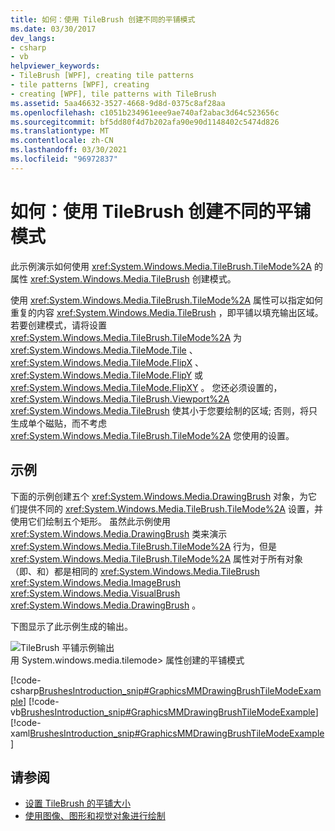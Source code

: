 ```yaml
---
title: 如何：使用 TileBrush 创建不同的平铺模式
ms.date: 03/30/2017
dev_langs:
- csharp
- vb
helpviewer_keywords:
- TileBrush [WPF], creating tile patterns
- tile patterns [WPF], creating
- creating [WPF], tile patterns with TileBrush
ms.assetid: 5aa46632-3527-4668-9d8d-0375c8af28aa
ms.openlocfilehash: c1051b234961eee9ae740af2abac3d64c523656c
ms.sourcegitcommit: bf5dd80f4d7b202afa90e90d1148402c5474d826
ms.translationtype: MT
ms.contentlocale: zh-CN
ms.lasthandoff: 03/30/2021
ms.locfileid: "96972837"
---
```

# <a name="how-to-create-different-tile-patterns-with-a-tilebrush"></a>如何：使用 TileBrush 创建不同的平铺模式
此示例演示如何使用 <xref:System.Windows.Media.TileBrush.TileMode%2A> 的属性 <xref:System.Windows.Media.TileBrush> 创建模式。  
  
 使用 <xref:System.Windows.Media.TileBrush.TileMode%2A> 属性可以指定如何重复的内容 <xref:System.Windows.Media.TileBrush> ，即平铺以填充输出区域。 若要创建模式，请将设置 <xref:System.Windows.Media.TileBrush.TileMode%2A> 为 <xref:System.Windows.Media.TileMode.Tile> 、 <xref:System.Windows.Media.TileMode.FlipX> 、 <xref:System.Windows.Media.TileMode.FlipY> 或 <xref:System.Windows.Media.TileMode.FlipXY> 。 您还必须设置的， <xref:System.Windows.Media.TileBrush.Viewport%2A> <xref:System.Windows.Media.TileBrush> 使其小于您要绘制的区域; 否则，将只生成单个磁贴，而不考虑 <xref:System.Windows.Media.TileBrush.TileMode%2A> 您使用的设置。  
  
## <a name="example"></a>示例  
 下面的示例创建五个 <xref:System.Windows.Media.DrawingBrush> 对象，为它们提供不同的 <xref:System.Windows.Media.TileBrush.TileMode%2A> 设置，并使用它们绘制五个矩形。 虽然此示例使用 <xref:System.Windows.Media.DrawingBrush> 类来演示 <xref:System.Windows.Media.TileBrush.TileMode%2A> 行为，但是 <xref:System.Windows.Media.TileBrush.TileMode%2A> 属性对于所有对象（即、和）都是相同的 <xref:System.Windows.Media.TileBrush> <xref:System.Windows.Media.ImageBrush> <xref:System.Windows.Media.VisualBrush> <xref:System.Windows.Media.DrawingBrush> 。  
  
 下图显示了此示例生成的输出。  
  
 ![TileBrush 平铺示例输出](./media/graphicsmm-drawingbrushtilemodeexample.png "graphicsmm_DrawingBrushTileModeExample")  
用 System.windows.media.tilemode> 属性创建的平铺模式  
  
 [!code-csharp[BrushesIntroduction_snip#GraphicsMMDrawingBrushTileModeExample](~/samples/snippets/csharp/VS_Snippets_Wpf/BrushesIntroduction_snip/CSharp/TileModeExample.cs#graphicsmmdrawingbrushtilemodeexample)]
 [!code-vb[BrushesIntroduction_snip#GraphicsMMDrawingBrushTileModeExample](~/samples/snippets/visualbasic/VS_Snippets_Wpf/BrushesIntroduction_snip/visualbasic/tilemodeexample.vb#graphicsmmdrawingbrushtilemodeexample)]
 [!code-xaml[BrushesIntroduction_snip#GraphicsMMDrawingBrushTileModeExample](~/samples/snippets/xaml/VS_Snippets_Wpf/BrushesIntroduction_snip/XAML/TileModeExample.xaml#graphicsmmdrawingbrushtilemodeexample)]  
  
## <a name="see-also"></a>请参阅

- [设置 TileBrush 的平铺大小](how-to-set-the-tile-size-for-a-tilebrush.md)
- [使用图像、图形和视觉对象进行绘制](painting-with-images-drawings-and-visuals.md)
